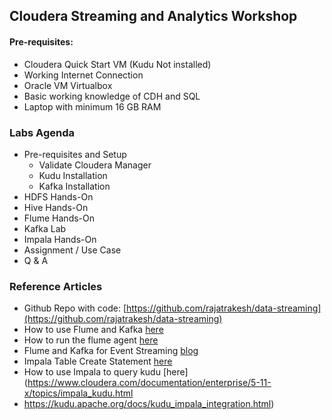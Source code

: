 ## Cloudera Streaming and Analytics Workshop

#### Pre-requisites:
* Cloudera Quick Start VM (Kudu Not installed)
* Working Internet Connection
* Oracle VM Virtualbox
* Basic working knowledge of CDH and SQL
* Laptop with minimum 16 GB RAM

### Labs Agenda

 * Pre-requisites and Setup
	- Validate Cloudera Manager
 	- Kudu Installation
 	- Kafka Installation
 * HDFS Hands-On
 * Hive Hands-On
 * Flume Hands-On
 * Kafka Lab
 * Impala Hands-On
 * Assignment / Use Case
 * Q & A
 
### Reference Articles
* Github Repo with code: [https://github.com/rajatrakesh/data-streaming](https://github.com/rajatrakesh/data-streaming)
* How to use Flume and Kafka [here](https://www.cloudera.com/documentation/kafka/latest/topics/kafka_flume.html)
* How to run the flume agent [here](https://www.cloudera.com/documentation/enterprise/5-8-x/topics/cdh_ig_flume_run.html)
* Flume and Kafka for Event Streaming [blog](http://blog.cloudera.com/blog/2014/11/flafka-apache-flume-meets-apache-kafka-for-event-processing/)
* Impala Table Create Statement [here](https://www.cloudera.com/documentation/enterprise/5-12-x/topics/impala_create_table.html)
* How to use Impala to query kudu [here](https://www.cloudera.com/documentation/enterprise/5-11-x/topics/impala_kudu.html
* https://kudu.apache.org/docs/kudu_impala_integration.html)

